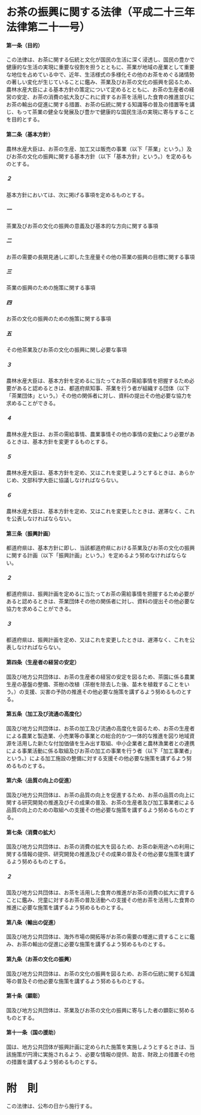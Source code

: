 # お茶の振興に関する法律（平成二十三年法律第二十一号）
#### 第一条（目的）
この法律は、お茶に関する伝統と文化が国民の生活に深く浸透し、国民の豊かで健康的な生活の実現に重要な役割を担うとともに、茶業が地域の産業として重要な地位を占めている中で、近年、生活様式の多様化その他のお茶をめぐる諸情勢の著しい変化が生じていることに鑑み、茶業及びお茶の文化の振興を図るため、農林水産大臣による基本方針の策定について定めるとともに、お茶の生産者の経営の安定、お茶の消費の拡大及びこれに資するお茶を活用した食育の推進並びにお茶の輸出の促進に関する措置、お茶の伝統に関する知識等の普及の措置等を講じ、もって茶業の健全な発展及び豊かで健康的な国民生活の実現に寄与することを目的とする。
#### 第二条（基本方針）
農林水産大臣は、お茶の生産、加工又は販売の事業（以下「茶業」という。）及びお茶の文化の振興に関する基本方針（以下「基本方針」という。）を定めるものとする。
##### ２
基本方針においては、次に掲げる事項を定めるものとする。
##### 一
茶業及びお茶の文化の振興の意義及び基本的な方向に関する事項
##### 二
お茶の需要の長期見通しに即した生産量その他の茶業の振興の目標に関する事項
##### 三
茶業の振興のための施策に関する事項
##### 四
お茶の文化の振興のための施策に関する事項
##### 五
その他茶業及びお茶の文化の振興に関し必要な事項
##### ３
農林水産大臣は、基本方針を定めるに当たってお茶の需給事情を把握するため必要があると認めるときは、都道府県知事、茶業を行う者が組織する団体（以下「茶業団体」という。）その他の関係者に対し、資料の提出その他必要な協力を求めることができる。
##### ４
農林水産大臣は、お茶の需給事情、農業事情その他の事情の変動により必要があるときは、基本方針を変更するものとする。
##### ５
農林水産大臣は、基本方針を定め、又はこれを変更しようとするときは、あらかじめ、文部科学大臣に協議しなければならない。
##### ６
農林水産大臣は、基本方針を定め、又はこれを変更したときは、遅滞なく、これを公表しなければならない。
#### 第三条（振興計画）
都道府県は、基本方針に即し、当該都道府県における茶業及びお茶の文化の振興に関する計画（以下「振興計画」という。）を定めるよう努めなければならない。
##### ２
都道府県は、振興計画を定めるに当たってお茶の需給事情を把握するため必要があると認めるときは、茶業団体その他の関係者に対し、資料の提出その他必要な協力を求めることができる。
##### ３
都道府県は、振興計画を定め、又はこれを変更したときは、遅滞なく、これを公表しなければならない。
#### 第四条（生産者の経営の安定）
国及び地方公共団体は、お茶の生産者の経営の安定を図るため、茶園に係る農業生産の基盤の整備、茶樹の改植（茶樹を除去した後、苗木を植栽することをいう。）の支援、災害の予防の推進その他必要な施策を講ずるよう努めるものとする。
#### 第五条（加工及び流通の高度化）
国及び地方公共団体は、お茶の加工及び流通の高度化を図るため、お茶の生産者による農業と製造業、小売業等の事業との総合的かつ一体的な推進を図り地域資源を活用した新たな付加価値を生み出す取組、中小企業者と農林漁業者との連携による事業活動に係る取組及びお茶の加工の事業を行う者（以下「加工事業者」という。）による加工施設の整備に対する支援その他必要な施策を講ずるよう努めるものとする。
#### 第六条（品質の向上の促進）
国及び地方公共団体は、お茶の品質の向上を促進するため、お茶の品質の向上に関する研究開発の推進及びその成果の普及、お茶の生産者及び加工事業者による品質の向上のための取組への支援その他必要な施策を講ずるよう努めるものとする。
#### 第七条（消費の拡大）
国及び地方公共団体は、お茶の消費の拡大を図るため、お茶の新用途への利用に関する情報の提供、研究開発の推進及びその成果の普及その他必要な施策を講ずるよう努めるものとする。
##### ２
国及び地方公共団体は、お茶を活用した食育の推進がお茶の消費の拡大に資することに鑑み、児童に対するお茶の普及活動への支援その他お茶を活用した食育の推進に必要な施策を講ずるよう努めるものとする。
#### 第八条（輸出の促進）
国及び地方公共団体は、海外市場の開拓等がお茶の需要の増進に資することに鑑み、お茶の輸出の促進に必要な施策を講ずるよう努めるものとする。
#### 第九条（お茶の文化の振興）
国及び地方公共団体は、お茶の文化の振興を図るため、お茶の伝統に関する知識等の普及その他必要な施策を講ずるよう努めるものとする。
#### 第十条（顕彰）
国及び地方公共団体は、茶業及びお茶の文化の振興に寄与した者の顕彰に努めるものとする。
#### 第十一条（国の援助）
国は、地方公共団体が振興計画に定められた施策を実施しようとするときは、当該施策が円滑に実施されるよう、必要な情報の提供、助言、財政上の措置その他の措置を講ずるよう努めるものとする。
# 附　則
この法律は、公布の日から施行する。

